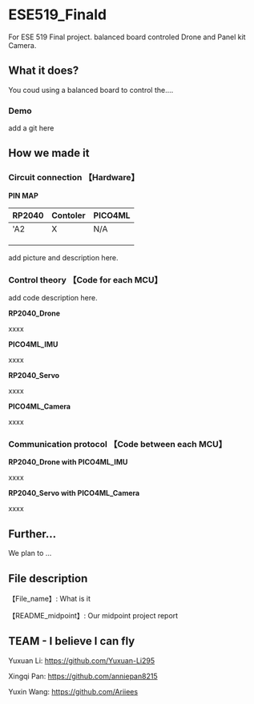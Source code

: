 # ESE519_Finald
For ESE 519 Final project. balanced board controled Drone and Panel kit Camera.


## What it does?

You coud using a balanced board to control the....

### Demo

add a git here

## How we made it

### Circuit connection 【Hardware】

**PIN MAP**

| RP2040 | Contoler | PICO4ML |
| :--| :--  |:-- |
| 'A2 | X | N/A |
|  |  |   |     |
|  |  |   |     |
|  |  |   |     |


add picture and description here.

### Control theory 【Code for each MCU】

add code description here.

**RP2040_Drone**

xxxx

**PICO4ML_IMU**

xxxx

**RP2040_Servo**

xxxx

**PICO4ML_Camera**

xxxx

### Communication protocol 【Code between each MCU】

**RP2040_Drone with PICO4ML_IMU**

xxxx

**RP2040_Servo with PICO4ML_Camera**

xxxx

## Further...

We plan to ...

## File description

【File_name】: What is it

【README_midpoint】: Our midpoint project report

## TEAM - I believe I can fly

Yuxuan Li: https://github.com/Yuxuan-Li295

Xingqi Pan: https://github.com/anniepan8215

Yuxin Wang: https://github.com/Ariiees

